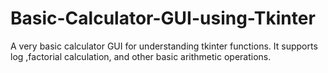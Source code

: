 # Basic-Calculator-GUI-using-Tkinter
A very basic calculator GUI for understanding tkinter functions. It supports log ,factorial calculation, and other basic arithmetic operations.

